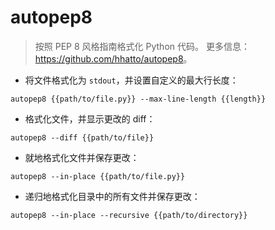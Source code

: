 # autopep8

> 按照 PEP 8 风格指南格式化 Python 代码。
> 更多信息：<https://github.com/hhatto/autopep8>。

- 将文件格式化为 `stdout`，并设置自定义的最大行长度：

`autopep8 {{path/to/file.py}} --max-line-length {{length}}`

- 格式化文件，并显示更改的 diff：

`autopep8 --diff {{path/to/file}}`

- 就地格式化文件并保存更改：

`autopep8 --in-place {{path/to/file.py}}`

- 递归地格式化目录中的所有文件并保存更改：

`autopep8 --in-place --recursive {{path/to/directory}}`